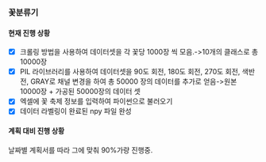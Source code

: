 ### 꽃분류기

#### 현재 진행 상황
- [x] 크롤링 방법을 사용하여 데이터셋을 각 꽃당 1000장 씩 모음.->10개의 클래스로 총 10000장
- [x] PIL 라이브러리를 사용하여 데이터셋을 90도 회전, 180도 회전, 270도 회전, 색반전, GRAY로
      채널 변경을 하여 총 50000 장의 데이터를 추가로 얻음->원본 10000장 + 가공된 50000장의 데이터 셋
- [x] 엑셀에 꽃 축제 정보를 입력하여 파이썬으로 불러오기 
- [x] 데이터 라벨링이 완료된 npy 파일 완성 

#### 계획 대비 진행 상황
날짜별 계획서를 따라 그에 맞춰 90%가량 진행중.
